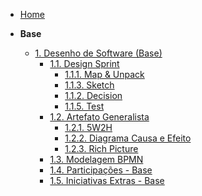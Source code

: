 <!-- docs/_sidebar.md -->

- [Home](README.md)

- **Base**
  - [1. Desenho de Software (Base)](Base/1.Base.md)
    - [1.1. Design Sprint](Base/1.1.DesignSprint.md)
      - [1.1.1. Map & Unpack](Base/1.1.1.Map.md)
      - [1.1.3. Sketch](Base/1.1.3.Sketch.md)
      - [1.1.2. Decision](Base/1.1.2.Decision.md)
      - [1.1.5. Test](Base/1.1.5.Test.md)
    - [1.2. Artefato Generalista](Base/1.2.ArtefatoGeneralista.md)
        - [1.2.1. 5W2H](Base/1.2.1%205W2H.md)
        - [1.2.2. Diagrama Causa e Efeito](Base/1.2.2%20Causaefeito.md)
        - [1.2.3. Rich Picture](Base/1.2.3.%20RichPicture.md)
    - [1.3. Modelagem BPMN](Base/1.3.ModelagemBPMN.md)
    - [1.4. Participações - Base](Base/1.4.ParticipacoesBase.md)
    - [1.5. Iniciativas Extras - Base](Base/1.5.IniciativasExtras.md)
